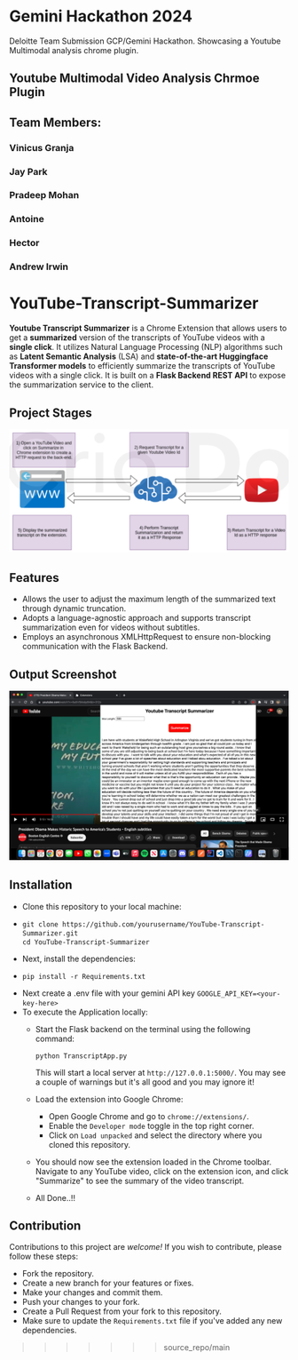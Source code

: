 # Gemini Hackathon 2024
Deloitte Team Submission GCP/Gemini Hackathon. Showcasing a Youtube Multimodal analysis chrome plugin.

## Youtube Multimodal Video Analysis Chrmoe Plugin
## Team Members:
### Vinicus Granja
### Jay Park
### Pradeep Mohan
### Antoine
### Hector
### Andrew Irwin


# YouTube-Transcript-Summarizer
**Youtube Transcript Summarizer** is a Chrome Extension that allows users to get a **summarized** version of the transcripts of YouTube videos with a **single click**. It utilizes Natural Language Processing (NLP) algorithms such as **Latent Semantic Analysis** (LSA) and **state-of-the-art Huggingface Transformer models** to efficiently summarize the transcripts of YouTube videos with a single click. It is built on a **Flask Backend REST API** to expose the summarization service to the client.


## Project Stages
![alt text](/extention/images/stages.png?raw=true)


## Features
- Allows the user to adjust the maximum length of the summarized text through dynamic truncation.
- Adopts a language-agnostic approach and supports transcript summarization even for videos without subtitles.
- Employs an asynchronous XMLHttpRequest to ensure non-blocking communication with the Flask Backend.


## Output Screenshot
![alt text](/extention/images/output.png?raw=true)

## Installation
- Clone this repository to your local machine:
-
  ```
  git clone https://github.com/yourusername/YouTube-Transcript-Summarizer.git
  cd YouTube-Transcript-Summarizer
  ```
- Next, install the dependencies:
-
  ```
  pip install -r Requirements.txt
  ```
- Next create a .env file with your gemini API key `GOOGLE_API_KEY=<your-key-here>`
- To execute the Application locally:
  - Start the Flask backend on the terminal using the following command:

    ```
    python TranscriptApp.py
    ```
    This will start a local server at ```http://127.0.0.1:5000/```. You may see a couple of warnings but it's all good and you may ignore it!
  - Load the extension into Google Chrome:
    - Open Google Chrome and go to ```chrome://extensions/```.
    - Enable the ```Developer mode``` toggle in the top right corner.
    - Click on ```Load unpacked``` and select the directory where you cloned this repository.
  - You should now see the extension loaded in the Chrome toolbar. Navigate to any YouTube video, click on the extension icon, and click "Summarize" to see the summary of the video   transcript.
  - All Done..!!


## Contribution
Contributions to this project are *welcome!* If you wish to contribute, please follow these steps:
- Fork the repository.
- Create a new branch for your features or fixes.
- Make your changes and commit them.
- Push your changes to your fork.
- Create a Pull Request from your fork to this repository.
- Make sure to update the ```Requirements.txt``` file if you've added any new dependencies.
>>>>>>> source_repo/main
